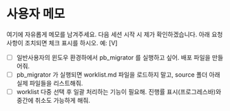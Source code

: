 # 사용자 메모
여기에 자유롭게 메모를 남겨주세요. 다음 세션 시작 시 제가 확인하겠습니다.
아래 요청사항이 조치되면 체크 표시를 하시오. 예: [V]
- [ ] 일반사용자의 윈도우 환경하에서 pb_migrator 를 실행하고 싶어. 배포 파일을 만들어줘.
- [ ] pb_migrator 가 실행되면 worklist.md 파일을 로드하지 말고, source 폴더 아래 실제 파일들을 리스트해줘.
- [ ] worklist 다중 선택 후 일괄 처리하는 기능이 필요해. 진행률 표시(프로그레스바)와 중간에 취소도 가능하게 해줘.